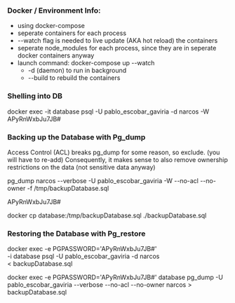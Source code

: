 ### Docker / Environment Info:
- using docker-compose
- seperate containers for each process
- --watch flag is needed to live update (AKA hot reload) the containers
- seperate node_modules for each process, since they are in seperate docker containers anyway
- launch command: docker-compose up --watch 
  - -d (daemon) to run in background
  - --build to rebuild the containers

### Shelling into DB
docker exec -it database psql -U pablo_escobar_gaviria -d narcos -W
APyRnWxbJu7JB#

### Backing up the Database with Pg_dump
Access Control (ACL) breaks pg_dump for some reason, so exclude. (you will have to re-add)
Consequently, it makes sense to also remove ownership restrictions on the data (not sensitive data anyway)

pg_dump narcos --verbose -U pablo_escobar_gaviria -W --no-acl --no-owner -f /tmp/backupDatabase.sql

APyRnWxbJu7JB#

docker cp database:/tmp/backupDatabase.sql ./backupDatabase.sql

### Restoring the Database with Pg_restore
docker exec -e PGPASSWORD='APyRnWxbJu7JB#' \
  -i database psql -U pablo_escobar_gaviria -d narcos \
  < backupDatabase.sql

docker exec -e PGPASSWORD='APyRnWxbJu7JB#' database pg_dump -U pablo_escobar_gaviria --verbose --no-acl --no-owner narcos > backupDatabase.sql
